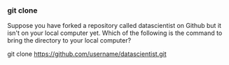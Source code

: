 ### git clone
Suppose you have forked a repository called datascientist on Github but it isn't on your local computer yet. Which of the following is the command to bring the directory to your local computer?

git clone https://github.com/username/datascientist.git
